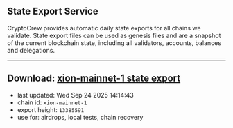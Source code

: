 ## State Export Service
CryptoCrew provides automatic daily state exports for all chains we validate. State export files can be used as genesis files and are a snapshot of the current blockchain state, including all validators, accounts, balances and delegations.

---
**Download: [xion-mainnet-1 state export](https://dl-eu2.ccvalidators.com/SERVICE/xion/xion-mainnet-1_export_13385591.json)**
---

- last updated: Wed Sep 24 2025 14:14:43
- chain id: `xion-mainnet-1`
- export height: `13385591`
- use for: airdrops, local tests, chain recovery
